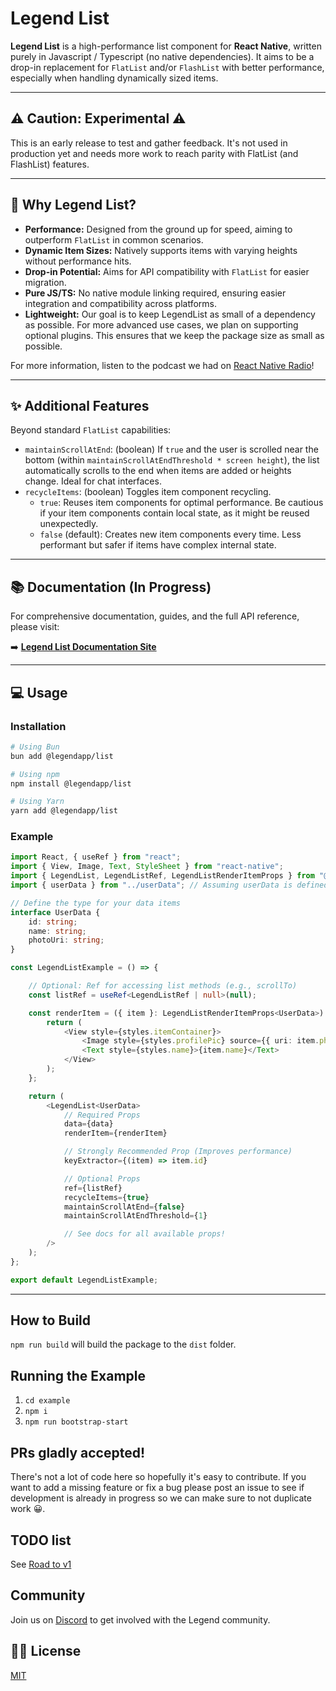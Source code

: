 # Legend List

**Legend List** is a high-performance list component for **React Native**, written purely in Javascript / Typescript (no native dependencies). It aims to be a drop-in replacement for `FlatList` and/or `FlashList` with better performance, especially when handling dynamically sized items.

---

## ⚠️ Caution: Experimental ⚠️

This is an early release to test and gather feedback. It's not used in production yet and needs more work to reach parity with FlatList (and FlashList) features.

---

## 🤔 Why Legend List?

*   **Performance:** Designed from the ground up for speed, aiming to outperform `FlatList` in common scenarios.
*   **Dynamic Item Sizes:** Natively supports items with varying heights without performance hits.
*   **Drop-in Potential:** Aims for API compatibility with `FlatList` for easier migration.
*   **Pure JS/TS:** No native module linking required, ensuring easier integration and compatibility across platforms.
*   **Lightweight:** Our goal is to keep LegendList as small of a dependency as possible. For more advanced use cases, we plan on supporting optional plugins. This ensures that we keep the package size as small as possible.

For more information, listen to the podcast we had on [React Native Radio](https://infinite.red/react-native-radio/rnr-325-legend-list-with-jay-meistrich)!

---
## ✨ Additional Features

Beyond standard `FlatList` capabilities:

*   `maintainScrollAtEnd`: (boolean) If `true` and the user is scrolled near the bottom (within `maintainScrollAtEndThreshold * screen height`), the list automatically scrolls to the end when items are added or heights change. Ideal for chat interfaces.
*   `recycleItems`: (boolean) Toggles item component recycling.
    *   `true`: Reuses item components for optimal performance. Be cautious if your item components contain local state, as it might be reused unexpectedly.
    *   `false` (default): Creates new item components every time. Less performant but safer if items have complex internal state.

---

## 📚 Documentation (In Progress)

For comprehensive documentation, guides, and the full API reference, please visit:

➡️ **[Legend List Documentation Site](https://www.legendapp.com/open-source/list)**

---

## 💻 Usage

### Installation

```bash
# Using Bun
bun add @legendapp/list

# Using npm
npm install @legendapp/list

# Using Yarn
yarn add @legendapp/list
```

### Example
```ts
import React, { useRef } from "react";
import { View, Image, Text, StyleSheet } from "react-native";
import { LegendList, LegendListRef, LegendListRenderItemProps } from "@legendapp/list";
import { userData } from "../userData"; // Assuming userData is defined elsewhere

// Define the type for your data items
interface UserData {
    id: string;
    name: string;
    photoUri: string;
}

const LegendListExample = () => {

    // Optional: Ref for accessing list methods (e.g., scrollTo)
    const listRef = useRef<LegendListRef | null>(null);

    const renderItem = ({ item }: LegendListRenderItemProps<UserData>) => {
        return (
            <View style={styles.itemContainer}>
                <Image style={styles.profilePic} source={{ uri: item.photoUri }} />
                <Text style={styles.name}>{item.name}</Text>
            </View>
        );
    };

    return (
        <LegendList<UserData>
            // Required Props
            data={data}
            renderItem={renderItem}

            // Strongly Recommended Prop (Improves performance)
            keyExtractor={(item) => item.id}

            // Optional Props
            ref={listRef}
            recycleItems={true}
            maintainScrollAtEnd={false}
            maintainScrollAtEndThreshold={1}

            // See docs for all available props!
        />
    );
};

export default LegendListExample;

```

---

## How to Build

`npm run build` will build the package to the `dist` folder.

## Running the Example

1. `cd example`
2. `npm i`
3. `npm run bootstrap-start`

## PRs gladly accepted!

There's not a lot of code here so hopefully it's easy to contribute. If you want to add a missing feature or fix a bug please post an issue to see if development is already in progress so we can make sure to not duplicate work 😀.

## TODO list

See [Road to v1](https://github.com/LegendApp/legend-list/issues/28)

## Community

Join us on [Discord](https://discord.gg/tuW2pAffjA) to get involved with the Legend community.

## 👩‍⚖️ License

[MIT](LICENSE)
